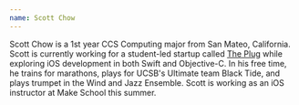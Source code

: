 ```yaml
---
name: Scott Chow
---
```


Scott Chow is a 1st year CCS Computing major from San Mateo, California. Scott is currently working for a student-led startup called [The Plug](http://theplugsocial.com/) while exploring iOS development in both Swift and Objective-C. In his free time, he trains for marathons, plays for UCSB's Ultimate team Black Tide, and plays trumpet in the Wind and Jazz Ensemble. Scott is working as an iOS instructor at Make School this summer.